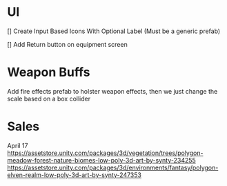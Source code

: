 # UI

[] Create Input Based Icons With Optional Label (Must be a generic prefab)

[] Add Return button on equipment screen

# Weapon Buffs

Add fire effects prefab to holster weapon effects, then we just change the scale based on a box collider

# Sales

April 17
https://assetstore.unity.com/packages/3d/vegetation/trees/polygon-meadow-forest-nature-biomes-low-poly-3d-art-by-synty-234255
https://assetstore.unity.com/packages/3d/environments/fantasy/polygon-elven-realm-low-poly-3d-art-by-synty-247353
